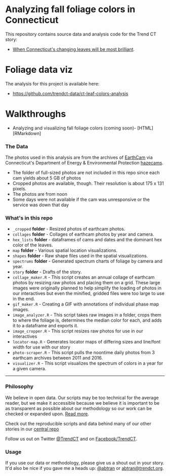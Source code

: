 
# Analyzing fall foliage colors in Connecticut

This repository contains source data and analysis code for the Trend CT story:

*  [When Connecticut's changing leaves will be most brilliant](http://projects.ctmirror.org/content/trend/2016/10/foliage/).

# Foliage data viz

The analysis for this project is available here:

* https://github.com/trendct-data/ct-leaf-colors-analysis

# Walkthroughs

* Analyzing and visualizing fall foliage colors (coming soon)- [HTML] [RMarkdown] 

### The Data

The photos used in this analysis are from the archives of [EarthCam](http://www.earthcam.com/usa/connecticut/) via Connecticut's Department of Energy & Environmental Protection [hazecams](http://www.ct.gov/deep/cwp/view.asp?a=2684&q=404638&depNav_GID=1744).

* The folder of full-sized photos are not included in this repo since each cam yields about 5 GB of photos
* Cropped photos are available, though. Their resolution is about 175 x 131 pixels.
* The photos are from noon
* Some days were not available if the cam was unresponsive or the service was down that day

### What's in this repo

* `_cropped` **folder** - Resized photos of earthcam photos.
* `collages` **folder** - Collages of earthcam photos by year and camera.
* `hex_lists` **folder** - dataframes of cams and dates and the dominant hex color of the leaves.
* `map` **folder** - Various spatial location visualizations.
* `shapes` **folder** - Raw shape files used in the spatial visualizations.
* `spectrums` **folder** - Generated spectrum charts of foliage by camera and year.
* `story` **folder** - Drafts of the story.
* `collage_maker.R` - This script creates an annual collage of earthcam photos by resizing raw photos and placing them on a grid. These large images were originally planned to help simplify the loading of photos in our interactives but even the minified, gridded files were too large to use in the end.
* `gif_maker.R` - Creating a GIF with annotations of individual phase map images.
* `image_analyzer.R` - This script takes raw images in a folder, crops them to where the foliage is, determines the median color for each, and adds it to a dataframe and exports it.
* `image_cropper.R` - This script resizes raw photos for use in our interactives
* `locator-map.R` - Generates locator maps of differing sizes and line/font width for use with our story
* `photo-scraper.R` - This script pulls the noontime daily photos from 3 earthcam archives between 2011 and 2016. 
* `visualizer.R` - This script visualizes the spectrum of colors in a year for a given camera.

----

### Philosophy

We believe in open data. Our scripts may be too technical for the average reader, but we make it accessible because we believe it is important to be as transparent as possible about our methodology so our work can be checked or expanded upon. [Read more](http://www.trendct.org/data).

Check out the reproducible scripts and data behind many of our other stories in our [central repo](https://github.com/trendct-data)

Follow us out on Twitter [@TrendCT](http://www.trendct.org) and on [Facebook/TrendCT](https://www.facebook.com/trendct/).

### Usage

If you use our data or methodology, please give us a shout out in your story. It'd also be nice if you gave me a heads up: [@abtran](http://www.twitter.com/abtran) or abtran@trendct.org.